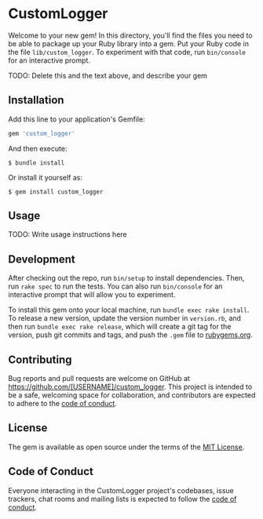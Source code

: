# CustomLogger

Welcome to your new gem! In this directory, you'll find the files you need to be able to package up your Ruby library into a gem. Put your Ruby code in the file `lib/custom_logger`. To experiment with that code, run `bin/console` for an interactive prompt.

TODO: Delete this and the text above, and describe your gem

## Installation

Add this line to your application's Gemfile:

```ruby
gem 'custom_logger'
```

And then execute:

    $ bundle install

Or install it yourself as:

    $ gem install custom_logger

## Usage

TODO: Write usage instructions here

## Development

After checking out the repo, run `bin/setup` to install dependencies. Then, run `rake spec` to run the tests. You can also run `bin/console` for an interactive prompt that will allow you to experiment.

To install this gem onto your local machine, run `bundle exec rake install`. To release a new version, update the version number in `version.rb`, and then run `bundle exec rake release`, which will create a git tag for the version, push git commits and tags, and push the `.gem` file to [rubygems.org](https://rubygems.org).

## Contributing

Bug reports and pull requests are welcome on GitHub at https://github.com/[USERNAME]/custom_logger. This project is intended to be a safe, welcoming space for collaboration, and contributors are expected to adhere to the [code of conduct](https://github.com/[USERNAME]/custom_logger/blob/master/CODE_OF_CONDUCT.md).


## License

The gem is available as open source under the terms of the [MIT License](https://opensource.org/licenses/MIT).

## Code of Conduct

Everyone interacting in the CustomLogger project's codebases, issue trackers, chat rooms and mailing lists is expected to follow the [code of conduct](https://github.com/[USERNAME]/custom_logger/blob/master/CODE_OF_CONDUCT.md).
